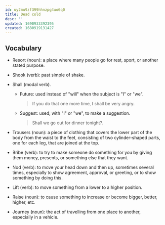 ```yaml
---
id: uy2mu9zf399hhnzpg4uo6q0
title: Dead cold
desc: ''
updated: 1690933392395
created: 1680919131427
---
```


## Vocabulary

- Resort (noun): a place where many people go for rest, sport, or another stated purpose.

- Shook (verb): past simple of shake.

- Shall (modal verb).

	- Future: used instead of "will" when the subject is "I" or "we".

		> If you do that one more time, I shall be very angry.

	- Suggest: used, with "I" or "we", to make a suggestion.

		> Shall we go out for dinner tonight?.

- Trousers (noun): a piece of clothing that covers the lower part of the body from the waist to the feet, consisting of two cylinder-shaped parts, one for each leg, that are joined at the top.

- Bribe (verb): to try to make someone do something for you by giving them money, presents, or something else that they want.

- Nod (verb): to move your head down and then up, sometimes several times, especially to show agreement, approval, or greeting, or to show something by doing this.

- Lift (verb): to move something from a lower to a higher position.

- Raise (noun): to cause something to increase or become bigger, better, higher, etc.

- Journey (noun): the act of travelling from one place to another, especially in a vehicle.
